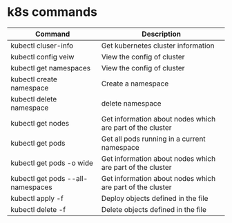 # k8s commands

| Command | Description |
| ------------- | ------------- |
| kubectl cluser-info | Get kubernetes cluster information |
| kubectl config veiw | View the config of cluster |
| kubectl get namespaces | View the config of cluster |
| kubectl create namespace <name> | Create a namespace |
| kubectl delete namespace <name> | delete namespace |
| kubectl get nodes | Get information about nodes which are part of the cluster |
| kubectl get pods  | Get all pods running in a current namespace |
| kubectl get pods -o wide | Get information about nodes which are part of the cluster |
| kubectl get pods --all-namespaces | Get information about nodes which are part of the cluster |
| kubectl apply -f <filename> | Deploy objects defined in the file|
| kubectl delete -f <filename> | Delete objects defined in the file |



